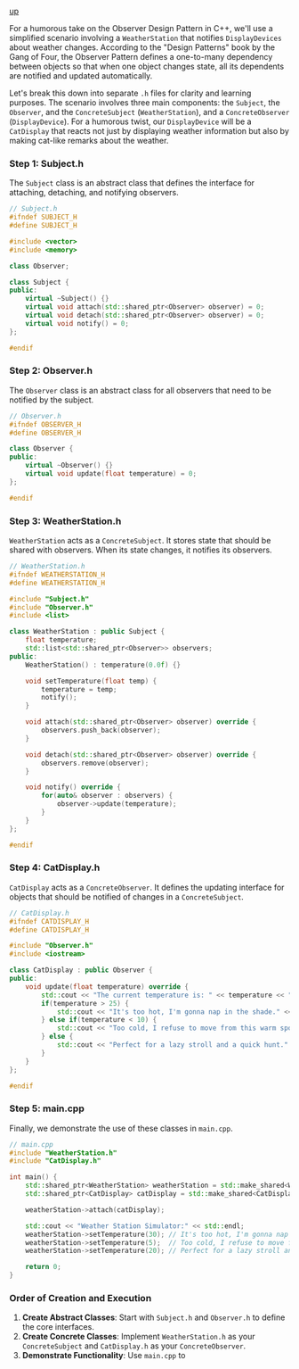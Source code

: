 [up](../README.md)

For a humorous take on the Observer Design Pattern in C++, we'll use a simplified scenario involving a `WeatherStation` that notifies `DisplayDevices` about weather changes. According to the "Design Patterns" book by the Gang of Four, the Observer Pattern defines a one-to-many dependency between objects so that when one object changes state, all its dependents are notified and updated automatically.

Let's break this down into separate `.h` files for clarity and learning purposes. The scenario involves three main components: the `Subject`, the `Observer`, and the `ConcreteSubject` (`WeatherStation`), and a `ConcreteObserver` (`DisplayDevice`). For a humorous twist, our `DisplayDevice` will be a `CatDisplay` that reacts not just by displaying weather information but also by making cat-like remarks about the weather.

### Step 1: Subject.h

The `Subject` class is an abstract class that defines the interface for attaching, detaching, and notifying observers.

```cpp
// Subject.h
#ifndef SUBJECT_H
#define SUBJECT_H

#include <vector>
#include <memory>

class Observer;

class Subject {
public:
    virtual ~Subject() {}
    virtual void attach(std::shared_ptr<Observer> observer) = 0;
    virtual void detach(std::shared_ptr<Observer> observer) = 0;
    virtual void notify() = 0;
};

#endif
```

### Step 2: Observer.h

The `Observer` class is an abstract class for all observers that need to be notified by the subject.

```cpp
// Observer.h
#ifndef OBSERVER_H
#define OBSERVER_H

class Observer {
public:
    virtual ~Observer() {}
    virtual void update(float temperature) = 0;
};

#endif
```

### Step 3: WeatherStation.h

`WeatherStation` acts as a `ConcreteSubject`. It stores state that should be shared with observers. When its state changes, it notifies its observers.

```cpp
// WeatherStation.h
#ifndef WEATHERSTATION_H
#define WEATHERSTATION_H

#include "Subject.h"
#include "Observer.h"
#include <list>

class WeatherStation : public Subject {
    float temperature;
    std::list<std::shared_ptr<Observer>> observers;
public:
    WeatherStation() : temperature(0.0f) {}

    void setTemperature(float temp) {
        temperature = temp;
        notify();
    }

    void attach(std::shared_ptr<Observer> observer) override {
        observers.push_back(observer);
    }

    void detach(std::shared_ptr<Observer> observer) override {
        observers.remove(observer);
    }

    void notify() override {
        for(auto& observer : observers) {
            observer->update(temperature);
        }
    }
};

#endif
```

### Step 4: CatDisplay.h

`CatDisplay` acts as a `ConcreteObserver`. It defines the updating interface for objects that should be notified of changes in a `ConcreteSubject`.

```cpp
// CatDisplay.h
#ifndef CATDISPLAY_H
#define CATDISPLAY_H

#include "Observer.h"
#include <iostream>

class CatDisplay : public Observer {
public:
    void update(float temperature) override {
        std::cout << "The current temperature is: " << temperature << " degrees. ";
        if(temperature > 25) {
            std::cout << "It's too hot, I'm gonna nap in the shade." << std::endl;
        } else if(temperature < 10) {
            std::cout << "Too cold, I refuse to move from this warm spot." << std::endl;
        } else {
            std::cout << "Perfect for a lazy stroll and a quick hunt." << std::endl;
        }
    }
};

#endif
```

### Step 5: main.cpp

Finally, we demonstrate the use of these classes in `main.cpp`.

```cpp
// main.cpp
#include "WeatherStation.h"
#include "CatDisplay.h"

int main() {
    std::shared_ptr<WeatherStation> weatherStation = std::make_shared<WeatherStation>();
    std::shared_ptr<CatDisplay> catDisplay = std::make_shared<CatDisplay>();

    weatherStation->attach(catDisplay);

    std::cout << "Weather Station Simulator:" << std::endl;
    weatherStation->setTemperature(30); // It's too hot, I'm gonna nap in the shade.
    weatherStation->setTemperature(5);  // Too cold, I refuse to move from this warm spot.
    weatherStation->setTemperature(20); // Perfect for a lazy stroll and a quick hunt.

    return 0;
}
```

### Order of Creation and Execution

1. **Create Abstract Classes**: Start with `Subject.h` and `Observer.h` to define the core interfaces.
2. **Create Concrete Classes**: Implement `WeatherStation.h` as your `ConcreteSubject` and `CatDisplay.h` as your `ConcreteObserver`.
3. **Demonstrate Functionality**: Use `main.cpp` to
